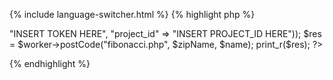{% include language-switcher.html %}
{% highlight php %}
<?php
require("IronWorker.class.php");

$name = "FibWorker";
$zipName = "$name.zip";

$zipFile = IronWorker::createZip("", array("fibonacci.php"),  $zipName, true);

$worker = new IronWorker(array("token" => "INSERT TOKEN HERE", "project_id" => "INSERT PROJECT_ID HERE"));
$res = $worker->postCode("fibonacci.php", $zipName, $name);
print_r($res);
?>
{% endhighlight %}
